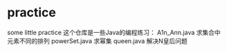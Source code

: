 # practice
some little practice
这个仓库是一些Java的编程练习：
A1n_Ann.java 求集合中元素不同的排列
powerSet.java 求幂集
queen.java 解决N皇后问题
